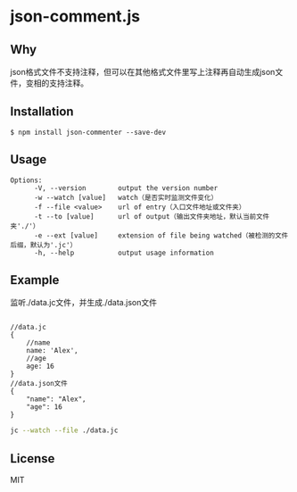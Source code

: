 # json-comment.js

## Why

json格式文件不支持注释，但可以在其他格式文件里写上注释再自动生成json文件，变相的支持注释。

## Installation

    $ npm install json-commenter --save-dev

## Usage


```  
Options:
      -V, --version        output the version number
      -w --watch [value]   watch（是否实时监测文件变化）
      -f --file <value>    url of entry（入口文件地址或文件夹）
      -t --to [value]      url of output（输出文件夹地址，默认当前文件夹'./'）
      -e --ext [value]     extension of file being watched（被检测的文件后缀，默认为'.jc'）
      -h, --help           output usage information
```


## Example

监听./data.jc文件，并生成./data.json文件

```data.jc

//data.jc
{
    //name
    name: 'Alex',
    //age
    age: 16
}
//data.json文件
{
    "name": "Alex",
    "age": 16
}
```

```bash
jc --watch --file ./data.jc
```

## License

MIT

